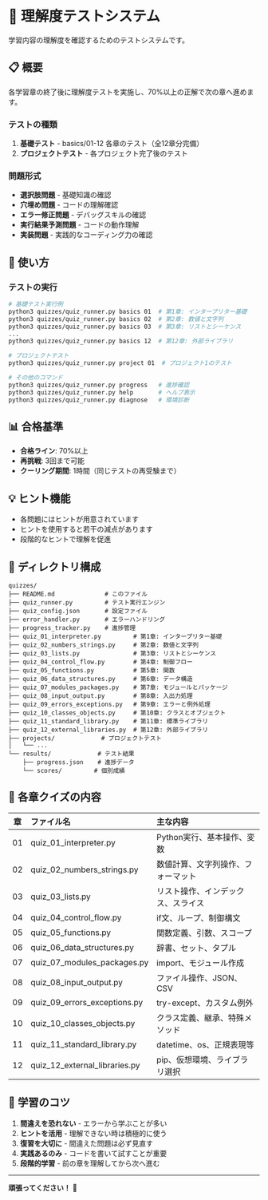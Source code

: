 # 🧪 理解度テストシステム

学習内容の理解度を確認するためのテストシステムです。

## 📋 概要

各学習章の終了後に理解度テストを実施し、70%以上の正解で次の章へ進めます。

### テストの種類

1. **基礎テスト** - basics/01-12 各章のテスト（全12章分完備）
2. **プロジェクトテスト** - 各プロジェクト完了後のテスト

### 問題形式

- **選択肢問題** - 基礎知識の確認
- **穴埋め問題** - コードの理解確認
- **エラー修正問題** - デバッグスキルの確認
- **実行結果予測問題** - コードの動作理解
- **実装問題** - 実践的なコーディング力の確認

## 🚀 使い方

### テストの実行

```bash
# 基礎テスト実行例
python3 quizzes/quiz_runner.py basics 01  # 第1章: インタープリター基礎
python3 quizzes/quiz_runner.py basics 02  # 第2章: 数値と文字列
python3 quizzes/quiz_runner.py basics 03  # 第3章: リストとシーケンス
...
python3 quizzes/quiz_runner.py basics 12  # 第12章: 外部ライブラリ

# プロジェクトテスト
python3 quizzes/quiz_runner.py project 01  # プロジェクト1のテスト

# その他のコマンド
python3 quizzes/quiz_runner.py progress   # 進捗確認
python3 quizzes/quiz_runner.py help       # ヘルプ表示
python3 quizzes/quiz_runner.py diagnose   # 環境診断
```

## 📊 合格基準

- **合格ライン**: 70%以上
- **再挑戦**: 3回まで可能
- **クーリング期間**: 1時間（同じテストの再受験まで）

## 💡 ヒント機能

- 各問題にはヒントが用意されています
- ヒントを使用すると若干の減点があります
- 段階的なヒントで理解を促進

## 📁 ディレクトリ構成

```
quizzes/
├── README.md              # このファイル
├── quiz_runner.py         # テスト実行エンジン
├── quiz_config.json       # 設定ファイル
├── error_handler.py       # エラーハンドリング
├── progress_tracker.py    # 進捗管理
├── quiz_01_interpreter.py         # 第1章: インタープリター基礎
├── quiz_02_numbers_strings.py     # 第2章: 数値と文字列
├── quiz_03_lists.py               # 第3章: リストとシーケンス
├── quiz_04_control_flow.py        # 第4章: 制御フロー
├── quiz_05_functions.py           # 第5章: 関数
├── quiz_06_data_structures.py     # 第6章: データ構造
├── quiz_07_modules_packages.py    # 第7章: モジュールとパッケージ
├── quiz_08_input_output.py        # 第8章: 入出力処理
├── quiz_09_errors_exceptions.py   # 第9章: エラーと例外処理
├── quiz_10_classes_objects.py     # 第10章: クラスとオブジェクト
├── quiz_11_standard_library.py    # 第11章: 標準ライブラリ
├── quiz_12_external_libraries.py  # 第12章: 外部ライブラリ
├── projects/             # プロジェクトテスト
│   └── ...
└── results/             # テスト結果
    ├── progress.json    # 進捗データ
    └── scores/         # 個別成績
```

## 📖 各章クイズの内容

| 章 | ファイル名 | 主な内容 |
|:--:|:-----------|:---------|
| 01 | quiz_01_interpreter.py | Python実行、基本操作、変数 |
| 02 | quiz_02_numbers_strings.py | 数値計算、文字列操作、フォーマット |
| 03 | quiz_03_lists.py | リスト操作、インデックス、スライス |
| 04 | quiz_04_control_flow.py | if文、ループ、制御構文 |
| 05 | quiz_05_functions.py | 関数定義、引数、スコープ |
| 06 | quiz_06_data_structures.py | 辞書、セット、タプル |
| 07 | quiz_07_modules_packages.py | import、モジュール作成 |
| 08 | quiz_08_input_output.py | ファイル操作、JSON、CSV |
| 09 | quiz_09_errors_exceptions.py | try-except、カスタム例外 |
| 10 | quiz_10_classes_objects.py | クラス定義、継承、特殊メソッド |
| 11 | quiz_11_standard_library.py | datetime、os、正規表現等 |
| 12 | quiz_12_external_libraries.py | pip、仮想環境、ライブラリ選択 |

## 🎯 学習のコツ

1. **間違えを恐れない** - エラーから学ぶことが多い
2. **ヒントを活用** - 理解できない時は積極的に使う
3. **復習を大切に** - 間違えた問題は必ず見直す
4. **実践あるのみ** - コードを書いて試すことが重要
5. **段階的学習** - 前の章を理解してから次へ進む

---

**頑張ってください！** 🚀
